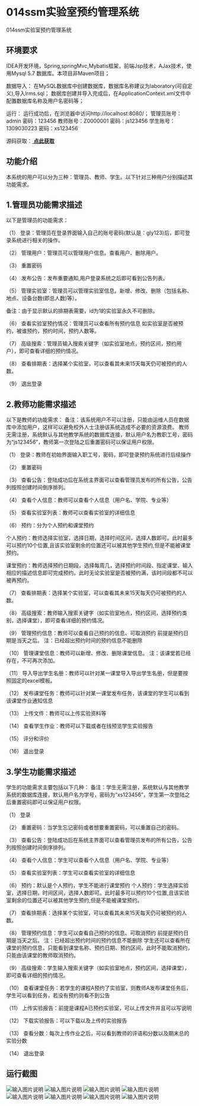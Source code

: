 #  014ssm实验室预约管理系统
014ssm实验室预约管理系统


## 环境要求
IDEA开发环境，Spring,springMvc,Mybatis框架，前端Jsp技术，AJax技术，使用Mysql 5.7 数据库。本项目非Maven项目；

数据导入：
在MySQL数据库中创建数据库，数据库名称建议为laboratory(可自定义),导入lrms.sql；
数据库创建并导入完成后，在ApplicationContext.xml文件中配置数据库名称及用户名密码等；

运行：
运行成功后，在浏览器中访问http://localhost:8080/；
管理员账号：admin  密码：123456
教师账号：Z0000001 密码：js123456
学生账号：1309030223 密码：xs123456

源码获取：[ **点此获取** ](http://www.shuyue.fun/index.php?type=productinfo&id=117)

## 功能介绍
本系统的用户可以分为三种：管理员、教师、学生。以下针对三种用户分别描述其功能需求。
## 1.管理员功能需求描述
以下是管理员的功能需求：

（1） 登录：管理员在登录界面输入自己的账号密码(默认是：gly123)后，即可登录系统进行相关的操作。

（2） 管理用户：管理员可以管理用户信息。查看用户、删除用户。

（3） 重置密码

（4） 发布公告：发布重要通知,用户登录系统之后即可看到公告列表。

（5） 管理实验室：管理员可以管理实验室信息。新增、修改、删除（包括名称、地点、设备台数(即总人数)等）。

备注：由于显示默认的排期表需要，id为1的实验室永久不可删除。

（6） 查看实验室预约情况：管理员可以查看所有预约信息 如实验室是否被预约，被谁预约，预约时间，预约人数等。

（7） 高级搜索：管理员输入搜索关键字（如实验室地点，预约区间，预约用户），即可查看详细的预约情况。

（8） 查看排期表：选择某个实验室，可以查看其未来15天每天仍可被预约的人数。

（9） 退出登录
## 2.教师功能需求描述
以下是教师的功能需求：
备注：该系统用户不可以注册，只能由运维人员在数据库中添加用户，这样可以避免校外人士注册该系统造成不必要的资源浪费。
教师无需注册，系统默认与其他教学系统的数据库连接，默认用户名为教职工号，密码为“js123456”，教师第一次登陆之后重置密码可以保证用户权限。

（1） 登录：教师在初始界面输入职工号，密码，即可登录预约系统进行后续操作

（2） 重置密码

（3） 查看公告：登陆成功后在系统主界面可以查看管理员发布的所有公告，公告列按照创建时间倒序排列。

（4） 查看个人信息：教师可以查看个人信息（用户名、学院、专业等）

（5） 查看实验室列表：教师可以查看实验室的详细信息

（6） 预约：分为个人预约和课堂预约

个人预约：教师选择实验室，选择日期，选择时间区间，选择人数即可。此时最多可以预约10个位置,且该实验室剩余的位置还可以被其他学生预约,但是不能被课堂预约。

课堂预约：教师选择预约日期段，选择每周几，选择预约时间段、指定课堂、输入相应的描述信息即可完成预约。此时无论实验室是否被预约满，该时间段都不可以被再预约。

（7） 查看排期表：选择某个实验室，可以查看其未来15天每天仍可被预约的人数。

（8） 高级搜索：教师输入搜索关键字（如实验室地点，预约区间，选择预约类别，选择课堂），即可查看详细的预约情况。

（9） 管理预约信息：教师可以查看自己预约的信息、可取消预约 前提是预约日期是当天之后。
注：已经超出预约时间的预约信息不能删除

（10） 管理课堂信息：教师可以新增、修改、删除课堂信息。
注：该课堂若已经存在，不可再次添加。

（11） 导入导出学生名册：教师可以针对某一课堂导入导出学生名册，但是要按照固定的excel模板。

（12） 发布课堂任务：教师可以针对某一课堂发布任务，该课堂的学生可以看到该课堂作业通知信息

（13） 上传文件：教师可以上传实验资料等

（14） 查看学生作业：教师可以下载或者在线预览学生实验报告

（15） 评分和评价

（16） 退出登录
## 3.学生功能需求描述
学生的功能需求主要包括以下几种：
备注：学生无需注册，系统默认与其他教学系统的数据库连接，默认用户名为学号，密码为“xs123456”，学生第一次登陆之后重置密码即可以保证用户权限。

（1） 登录

（2） 重置密码：当学生忘记密码或者想要重置密码，可以重置自己的密码。

（3） 查看公告：登陆成功后在系统主界面可以查看管理员发布的所有公告，公告列按照创建时间倒序排列。

（4） 查看个人信息：学生可以查看个人信息（用户名、学院、专业等）

（5） 查看实验室列表：学生可以查看实验室的详细信息

（6） 预约：默认是个人预约，学生不能进行课堂预约
个人预约：学生选择实验室，选择日期，时间区间，选择人数即可。此时最多可以预约10个位置,且该实验室剩余的位置还可以被其他学生预约,但是不能被课堂预约。

（7） 查看排期表：选择某个实验室，可以查看其未来15天每天仍可被预约的人数。

（8） 管理预约信息：学生可以查看自己预约的信息、可取消预约 前提是预约日期是当天之后。
注：已经超出预约时间的预约信息不能删除
学生还可以查看所在课堂的预约信息，只能看到课堂名称、预约日期、预约区间，此时不能取消预约，只能由该课堂的教师取消预约。

（9） 高级搜索：学生输入搜索关键字（如实验室地点，预约区间，选择课堂），即可查看详细的预约情况。

（10） 查看课堂任务：若学生的课程A预约了实验室，则教师A发布课堂任务后，学生可以看到任务，若没有预约则看不到公告

（11） 上传实验报告：前提是课程A已预约实验室，可以上传文件并且可以写说明

（12） 下载实验报告：可以下载以及上传的实验报告

（13） 查看分数：每次上传作业之后，可以看到教师的评语和分数以及期末总的实验分数

（14） 退出登录

## 运行截图

![输入图片说明](https://images.gitee.com/uploads/images/2021/0317/095522_3cf76eb9_863230.png "屏幕截图.png")
![输入图片说明](https://images.gitee.com/uploads/images/2021/0317/095531_51ea19b2_863230.png "屏幕截图.png")
![输入图片说明](https://images.gitee.com/uploads/images/2021/0317/110455_f087856f_863230.png "屏幕截图.png")
![输入图片说明](https://images.gitee.com/uploads/images/2021/0317/110521_8312646d_863230.png "屏幕截图.png")
![输入图片说明](https://images.gitee.com/uploads/images/2021/0317/110534_87bf7345_863230.png "屏幕截图.png")
![输入图片说明](https://images.gitee.com/uploads/images/2021/0317/110532_a6874950_863230.png "屏幕截图.png")
![输入图片说明](https://images.gitee.com/uploads/images/2021/0317/110547_892578b7_863230.png "屏幕截图.png")
![输入图片说明](https://images.gitee.com/uploads/images/2021/0317/110558_9e78c974_863230.png "屏幕截图.png")
